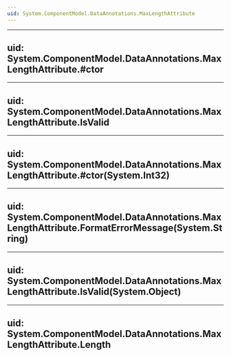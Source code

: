 ```yaml
---
uid: System.ComponentModel.DataAnnotations.MaxLengthAttribute
---
```


---
uid: System.ComponentModel.DataAnnotations.MaxLengthAttribute.#ctor
---

---
uid: System.ComponentModel.DataAnnotations.MaxLengthAttribute.IsValid
---

---
uid: System.ComponentModel.DataAnnotations.MaxLengthAttribute.#ctor(System.Int32)
---

---
uid: System.ComponentModel.DataAnnotations.MaxLengthAttribute.FormatErrorMessage(System.String)
---

---
uid: System.ComponentModel.DataAnnotations.MaxLengthAttribute.IsValid(System.Object)
---

---
uid: System.ComponentModel.DataAnnotations.MaxLengthAttribute.Length
---
